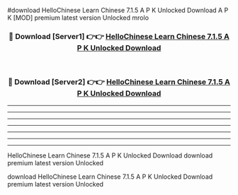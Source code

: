 #download HelloChinese Learn Chinese 7.1.5 A P K Unlocked Download A P K [MOD] premium latest version Unlocked mrolo 



<div align="center">
<h3>🔴 Download [Server1] 👉👉 <a href="https://apkdownload-94cd0.web.app/">HelloChinese Learn Chinese 7.1.5 A P K Unlocked Download</a></h3><br>

<h3>🔴 Download [Server2] 👉👉 <a href="https://apkdownload-94cd0.web.app/">HelloChinese Learn Chinese 7.1.5 A P K Unlocked Download</a></h3>
</div>





----------------------------------------------------------

----------------------------------------------------------

----------------------------------------------------------

----------------------------------------------------------

----------------------------------------------------------

----------------------------------------------------------

----------------------------------------------------------

HelloChinese Learn Chinese 7.1.5 A P K Unlocked Download download premium latest version Unlocked

download HelloChinese Learn Chinese 7.1.5 A P K Unlocked Download premium latest version Unlocked
